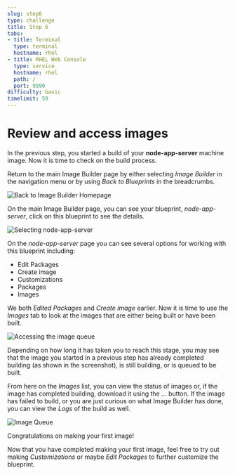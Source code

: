 ```yaml
---
slug: step6
type: challenge
title: Step 6
tabs:
- title: Terminal
  type: terminal
  hostname: rhel
- title: RHEL Web Console
  type: service
  hostname: rhel
  path: /
  port: 9090
difficulty: basic
timelimit: 50
---
```

# Review and access images

In the previous step, you started a build of your __node-app-server__ machine
image.  Now it is time to check on the build process.

Return to the main Image Builder page by either selecting *Image Builder* in the
navigation menu or by using *Back to Blueprints* in the breadcrumbs.

![Back to Image Builder Homepage](./assets/Back-to-ImageBuilder.png)

On the main Image Builder page, you can see your blueprint, *node-app-server*,
click on this blueprint to see the details.

![Selecting node-app-server](./assets/Main-page.png)

On the *node-app-server* page you can see several options for working with
this blueprint including:
* Edit Packages
* Create image
* Customizations
* Packages
* Images

We both *Edited Packages* and *Create image* earlier.  Now it is time to use
the *Images* tab to look at the images that are either being built or have
been built.

![Accessing the image queue](./assets/node-app-server-page.png)

Depending on how long it has taken you to reach this stage, you may see that
the image you started in a previous step has already completed building (as
shown in the screenshot), is still building, or is queued to be built.

From here on the *Images* list, you can view the status of images or, if the
image has completed building, download it using the *...* button.  If the image
has failed to build, or you are just curious on what Image Builder has done,
you can view the *Logs* of the build as well.

![Image Queue](./assets/images-queue.png)

Congratulations on making your first image!

Now that you have completed making your first image, feel free to try out making
*Customizations* or maybe *Edit Packages* to further customize the blueprint.
